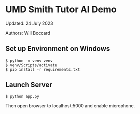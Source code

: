 # UMD Smith Tutor AI Demo

Updated: 24 July 2023

Authors: Will Boccard

## Set up Environment on Windows

    $ python -m venv venv
    $ venv/Scripts/activate
    $ pip install -r requirements.txt

## Launch Server

    $ python app.py

Then open browser to localhost:5000 and enable microphone.